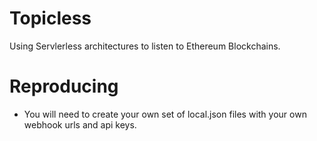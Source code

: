 # Topicless

Using Servlerless architectures to listen to Ethereum Blockchains.

# Reproducing

* You will need to create your own set of local.json files with your own
  webhook urls and api keys.
